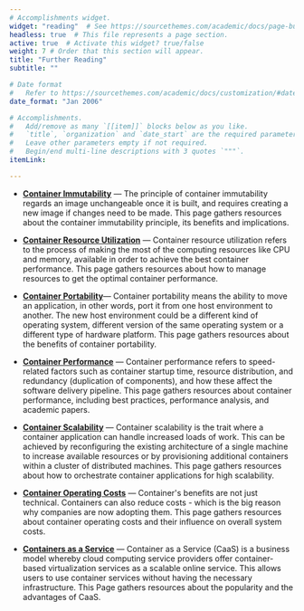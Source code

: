 ```yaml
---
# Accomplishments widget.
widget: "reading"  # See https://sourcethemes.com/academic/docs/page-builder/
headless: true  # This file represents a page section.
active: true  # Activate this widget? true/false
weight: 7 # Order that this section will appear.
title: "Further Reading"
subtitle: ""

# Date format
#   Refer to https://sourcethemes.com/academic/docs/customization/#date-format
date_format: "Jan 2006"

# Accomplishments.
#   Add/remove as many `[[item]]` blocks below as you like.
#   `title`, `organization` and `date_start` are the required parameters.
#   Leave other parameters empty if not required.
#   Begin/end multi-line descriptions with 3 quotes `"""`.
itemLink:

---
```



- **[Container Immutability](/display/containers/container+immutability)**  — The principle of container immutability regards an image unchangeable once it is built, and requires creating a new image if changes need to be made. This page gathers resources about the container immutability principle, its benefits and implications.

- **[Container Resource Utilization](/display/containers/Container+Resource+Utilization)**  — Container resource utilization refers to the process of making the most of the computing resources like CPU and memory, available in order to achieve the best container performance. This page gathers resources about how to manage resources to get the optimal container performance.

- **[Container Portability](/display/containers/Container+Portability)**— Container portability means the ability to move an application, in other words, port it from one host environment to another. The new host environment could be a different kind of operating system, different version of the same operating system or a different type of hardware platform. This page gathers resources about the benefits of container portability.


- **[Container Performance](/display/containers/Container+Performance)** — Container performance refers to speed-related factors such as container startup time, resource distribution, and redundancy (duplication of components), and how these affect the software delivery pipeline. This page gathers resources about container performance, including best practices, performance analysis, and academic papers.
- **[Container Scalability](/display/containers/Container+Scalability)** — Container scalability is the trait where a container application can handle increased loads of work. This can be achieved by reconfiguring the existing architecture of a single machine to increase available resources or by provisioning additional containers within a cluster of distributed machines. This page gathers resources about how to orchestrate container applications for high scalability.
- **[Container Operating Costs](/display/containers/Container+Operating+Costs)** — Container's benefits are not just technical. Containers can also reduce costs - which is the big reason why companies are now adopting them. This page gathers resources about container operating costs and their influence on overall system costs.
- **[Containers as a Service](/display/containers/Containers+as+a+Service)**  — Container as a Service (CaaS) is a business model whereby cloud computing service providers offer container-based virtualization services as a scalable online service. This allows users to use container services without having the necessary infrastructure. This Page gathers resources about the popularity and the advantages of CaaS.

